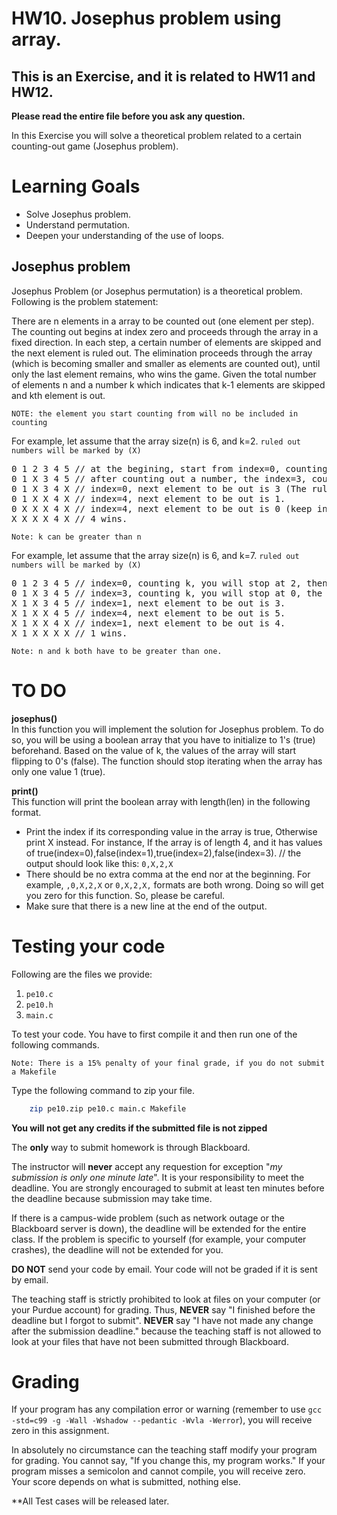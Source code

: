# HW10. Josephus problem using array.
## This is an Exercise, and it is related to HW11 and HW12.

<strong>Please read the entire file before you ask any question.</strong><br>

In this Exercise you will solve a theoretical problem related to a certain counting-out game (Josephus problem).


# Learning Goals
* Solve Josephus problem.
* Understand permutation.
* Deepen your understanding of the use of loops.

## Josephus problem
 Josephus Problem (or Josephus permutation) is a theoretical problem. Following is the problem statement:
 
There are n elements in a array to be counted out (one element per step). The counting out begins at index zero and proceeds through the array in a fixed direction. In each step, a certain number of elements are skipped and the next element is ruled out. The elimination proceeds through the array (which is becoming smaller and smaller as elements are counted out), until only the last element remains, who wins the game. Given the total number of elements n and a number k which indicates that k-1 elements are skipped and kth element is out.

`NOTE: the element you start counting from will no be included in counting`

For example, let assume that the array size(n) is 6, and k=2. `ruled out numbers will be marked by (X)`
<pre>
0 1 2 3 4 5 // at the begining, start from index=0, counting k, you will stop at 2, then 2 will be out.
0 1 X 3 4 5 // after counting out a number, the index=3, counting k, you will stop at 5, the 5 will be out.
0 1 X 3 4 X // index=0, next element to be out is 3 (The ruled out elements won't be counted).
0 1 X X 4 X // index=4, next element to be out is 1.
0 X X X 4 X // index=4, next element to be out is 0 (keep in mind that index will not be counted).
X X X X 4 X // 4 wins.
</pre>

`Note: k can be greater than n`

For example, let assume that the array size(n) is 6, and k=7. `ruled out numbers will be marked by (X)`
<pre>
0 1 2 3 4 5 // index=0, counting k, you will stop at 2, then 2 will be out.
0 1 X 3 4 5 // index=3, counting k, you will stop at 0, the 0 will be out.
X 1 X 3 4 5 // index=1, next element to be out is 3.
X 1 X X 4 5 // index=4, next element to be out is 5.
X 1 X X 4 X // index=1, next element to be out is 4.
X 1 X X X X // 1 wins.
</pre>

`Note: n and k both have to be greater than one.`


# TO DO
<strong>josephus()</strong> </br>
In this function you will implement the solution for Josephus problem. To do so, you will be using a boolean array that you have to initialize to 1's (true) beforehand. Based on the value of k, the values of the array will start flipping to 0's (false). The function should stop iterating when the array has only one value 1 (true). </br>

<strong>print()</strong> </br>
This function will print the boolean array with length(len) in the following format. <br>
* Print the index if its corresponding value in the array is true, Otherwise print X instead. For instance, If the array is of length
   4, and it has values of true(index=0),false(index=1),true(index=2),false(index=3). // the output should look like this: `0,X,2,X`  </br>
* There should be no extra comma at the end nor at the beginning. For example, `,0,X,2,X` or `0,X,2,X,` formats are both wrong. Doing
   so will get you zero for this function. So, please be careful.  </br>
* Make sure that there is a new line at the end of the output.

# Testing your code
Following are the files we provide:
1. `pe10.c` 
2. `pe10.h` 
3. `main.c`

To test your code. You have to first compile it and then run one of the following commands. <br>

`Note: There is a 15% penalty of your final grade, if you do not submit a Makefile`

Type the following command to zip your file.
```bash
	zip pe10.zip pe10.c main.c Makefile
```
<strong>You will not get any credits if the submitted file is not zipped</strong>

The **only** way to submit homework is through Blackboard.

The instructor will **never** accept any requestion for exception "*my
submission is only one minute late*".  It is your responsibility to
meet the deadline.  You are strongly encouraged to submit at least ten
minutes before the deadline because submission may take time.

If there is a campus-wide problem (such as network outage or the
Blackboard server is down), the deadline will be extended for the
entire class. If the problem is specific to yourself (for example,
your computer crashes), the deadline will not be extended for
you.

**DO NOT** send your code by email. Your code will not be graded
  if it is sent by email.

The teaching staff is strictly prohibited to look at files on your
computer (or your Purdue account) for grading. Thus, **NEVER** say "I
finished before the deadline but I forgot to submit".  **NEVER** say "I have
not made any change after the submission deadline." because the
teaching staff is not allowed to look at your files that have not been
submitted through Blackboard.

# Grading
If your program has any compilation error or warning (remember to use
`gcc -std=c99 -g -Wall -Wshadow --pedantic -Wvla -Werror`), you will
receive zero in this assignment.

In absolutely no circumstance can the teaching staff modify your
program for grading.  You cannot say, "If you change this, my program
works." If your program misses a semicolon and cannot compile, you
will receive zero.  Your score depends on what is submitted, nothing
else.



**All Test cases will be released later.


